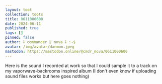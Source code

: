 ```yaml
---
layout: toot
collection: toots
title: 0611000600
date: 2024-06-11
published: true
tags: []
pinned: false
author: ⸸ commander ░ nova ⸸ :~$
avatar: /img/avatar/daemon.jpeg
mastodon: https://mastodon.online/@cmdr_nova/0611000600
---
```


Here is the sound I recorded at work so that I could sample it to a track on my vaporwave-backrooms inspired album (I don't even know if uploading sound files works but here goes nothing)
